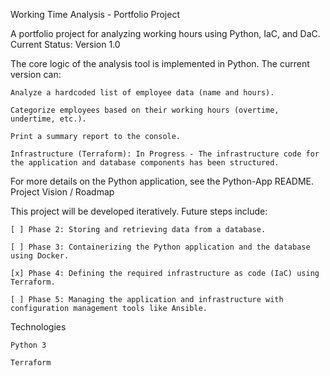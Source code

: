 Working Time Analysis - Portfolio Project

A portfolio project for analyzing working hours using Python, IaC, and DaC.
Current Status: Version 1.0

The core logic of the analysis tool is implemented in Python. The current version can:

    Analyze a hardcoded list of employee data (name and hours).

    Categorize employees based on their working hours (overtime, undertime, etc.).

    Print a summary report to the console.

    Infrastructure (Terraform): In Progress - The infrastructure code for the application and database components has been structured.

For more details on the Python application, see the Python-App README.
Project Vision / Roadmap

This project will be developed iteratively. Future steps include:

    [ ] Phase 2: Storing and retrieving data from a database.

    [ ] Phase 3: Containerizing the Python application and the database using Docker.

    [x] Phase 4: Defining the required infrastructure as code (IaC) using Terraform.

    [ ] Phase 5: Managing the application and infrastructure with configuration management tools like Ansible.

Technologies

    Python 3
   
    Terraform


